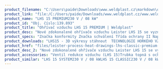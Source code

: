 ```yaml
---
product_filename: "C:\Users\paide\Downloads\www.weldplast.cz\markdown\ohrivac-vzduchu-lhs-15-premium.md"
product_link: "file:/C:/Users/paide/Downloads/www.weldplast.cz/www.weldplast.cz/ohrivac-vzduchu-lhs-15-premium"
product_name: "LHS 15 PREMIUM230 V / 08 kW"
product_id: "Obj. číslo:139.893"
product_title: "Ohřívač vzduchu LHS 15 PREMIUM | Weldplast"
product_desc: "Nové zdokonalené ohřívače vzduchu Leister LHS 15 se vyznačují velmi malými rozměry (šířka pouhých 67 mm) a dlouhou životností. Jsou konstruované pro integrované použití v profesionálních přístrojích. Připojení výstupu vzduchu je kompatabilní s předchozím typem ohřívače Leister LE 700 a jeho příslušenstvím.Malé rozměry umožňují instalaci v těsných prostoráchNízké náklady na údržbu a dlouhá životnost díky patentované ochraně topných tělesSnadná výměna topných tělesStandardní ovládací rozhraní pro použití s existujícími řídícími jednotkami"
product_specs: "Značka konformity Značka schválení Třída ochrany II NapětíV~230 PříkonW800 Max. teplota°C650 Hmotnostkg048 Druh certifikaceCCA Max. teplota prostředí°C80 Max. vstupní teplota vzduchu°C65"
product_downloads: "LHS15 - 3D výkresy stáhnout  TECHNOLOGIE HORKÉHO VZDUCHU - katalog stáhnout  Přechod z LE na LHS stáhnout  LHS 15 - produktový list stáhnout  LHS 15 - montážní rozměry stáhnout  LHS - manuál CZ stáhnout"
product_href: "files/leister-process-heat-drawings-lhs-classic-premium-system-15.zip files/leister-process-heat-drawings-lhs-classic-premium-system-15.zip files/katalog-ph-web.pdf files/katalog-ph-web.pdf files/prechod-z-le-na-lhs.pdf files/prechod-z-le-na-lhs.pdf files/lhs-15-produktovy-list.pdf files/lhs-15-produktovy-list.pdf files/lhs-15-montazni-rozmery.pdf files/lhs-15-montazni-rozmery.pdf files/lhs15-21-41-61-manual-cz.pdf files/lhs15-21-41-61-manual-cz.pdf"
product_desc_2: "Nové zdokonalené ohřívače vzduchu Leister LHS 15 se vyznačují velmi malými rozměry (šířka pouhých 67 mm) a dlouhou životností. Jsou konstruované pro integrované použití v profesionálních přístrojích. Připojení výstupu vzduchu je kompatabilní s předchozím typem ohřívače Leister LE 700 a jeho příslušenstvím.Malé rozměry umožňují instalaci v těsných prostoráchNízké náklady na údržbu a dlouhá životnost díky patentované ochraně topných tělesSnadná výměna topných tělesStandardní ovládací rozhraní pro použití s existujícími řídícími jednotkami"
product_accessories: "Ventil redukce vzduchu (LHS 15)Trubka topná s ochranou (LHS 15)Příruba připojovací (ø 21.8 mm) ø 40 mm pro Labo 34/ LTryska reflektorová děrovaná (ø 213 mm)50 x 35 mm 75° zahnutáTryska reflektorová děrovaná (ø 213 mm)20 x 35 mm 75° zahnutáTryska tubulární (ø 213 mm)ø 12 mm 25 x 50 mm 90° zahnutáTryska tubulární (ø 213 mm)ø 10 mm 45 mm přímáTryska tubulární (ø 213 mm)ø 4 mm 45 mm přímáTryska přeplátovací (ø 213 mm)20 x 2 mm přímá 55 mm dlouháTryska přeplátovací (ø 213 mm)10 x 2 mm 15° vyhnutá 30° zahnutáTryska štěrbinová (ø 213 mm)40 x 5 mm plocháTryska štěrbinová (ø 213 mm)50 x 8 mm přímá LHS 15 SYSTEM230 V / 08 kWLHS 15 CLASSIC230 V / 08 kW"
product_similar: "LHS 15 SYSTEM230 V / 08 kWLHS 15 CLASSIC230 V / 08 kW"
---
```

